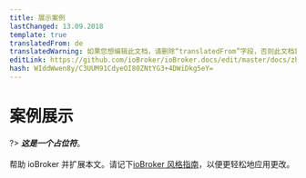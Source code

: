 ```yaml
---
title: 展示案例
lastChanged: 13.09.2018
template: true
translatedFrom: de
translatedWarning: 如果您想编辑此文档，请删除“translatedFrom”字段，否则此文档将再次自动翻译
editLink: https://github.com/ioBroker/ioBroker.docs/edit/master/docs/zh-cn/showcases/README.md
hash: WIddWwen8y/C3UUM91CdyeOI80ZNtYG3+4DWiDkg5eY=
---
```

# 案例展示
?> ***这是一个占位符***。<br><br>帮助 ioBroker 并扩展本文。请记下[ioBroker 风格指南](community/styleguidedoc)，以便更轻松地应用更改。